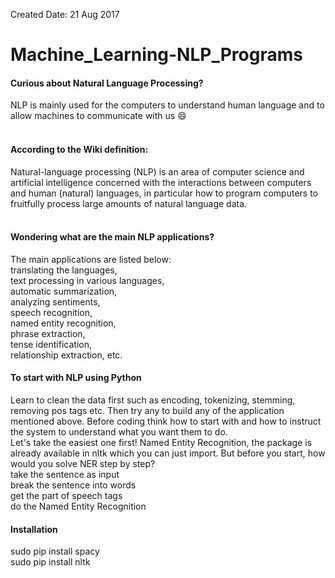 Created Date: 21 Aug 2017

# Machine_Learning-NLP_Programs



#### Curious about Natural Language Processing?
NLP is mainly used for the computers to understand human language and to allow machines to communicate with us 😄<br><br>
#### According to the Wiki definition: <br>
Natural-language processing (NLP) is an area of computer science and artificial intelligence concerned with the interactions between computers and human (natural) languages, in particular how to program computers to fruitfully process large amounts of natural language data.<br><br>
#### Wondering what are the main NLP applications?
The main applications are listed below:<br>
translating the languages,<br>
text processing in various languages,<br>
automatic summarization,<br>
analyzing sentiments,<br>
speech recognition,<br>
named entity recognition,<br>
phrase extraction,<br>
tense identification,<br>
relationship extraction, etc.<br>

#### To start with NLP using Python
Learn to clean the data first such as encoding, tokenizing, stemming, removing pos tags etc. Then try any to build any of the application mentioned above. Before coding think how to start with and how to instruct the system to understand what you want them to do.<br>
Let's take the easiest one first! Named Entity Recognition, the package is already available in nltk which you can just import. But before you start, how would you solve NER step by step?<br>
take the sentence as input<br>
break the sentence into words<br>
get the part of speech tags<br>
do the Named Entity Recognition<br>

#### Installation
sudo pip install spacy<br>
sudo pip install nltk<br>

